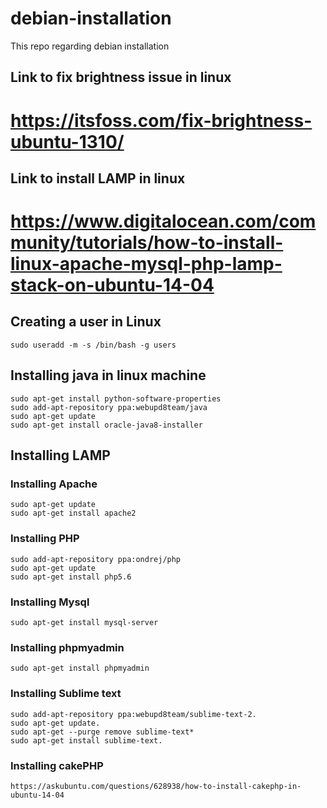 # debian-installation
This repo regarding debian installation

## Link to fix brightness issue in linux 
# https://itsfoss.com/fix-brightness-ubuntu-1310/ 

## Link to install LAMP in linux
# https://www.digitalocean.com/community/tutorials/how-to-install-linux-apache-mysql-php-lamp-stack-on-ubuntu-14-04

## Creating a user in Linux

```
sudo useradd -m -s /bin/bash -g users
```
## Installing java in linux machine

```
sudo apt-get install python-software-properties
sudo add-apt-repository ppa:webupd8team/java
sudo apt-get update
sudo apt-get install oracle-java8-installer
```

## Installing LAMP
### Installing Apache
```
sudo apt-get update
sudo apt-get install apache2
```
### Installing PHP
```
sudo add-apt-repository ppa:ondrej/php
sudo apt-get update
sudo apt-get install php5.6
```
### Installing Mysql
```
sudo apt-get install mysql-server
```
### Installing phpmyadmin
```
sudo apt-get install phpmyadmin
```
### Installing Sublime text
```
sudo add-apt-repository ppa:webupd8team/sublime-text-2.
sudo apt-get update.
sudo apt-get --purge remove sublime-text*
sudo apt-get install sublime-text.
```

### Installing cakePHP
```
https://askubuntu.com/questions/628938/how-to-install-cakephp-in-ubuntu-14-04
```



